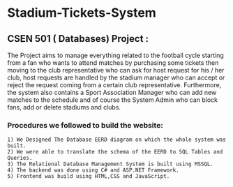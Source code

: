 # Stadium-Tickets-System
## CSEN 501 ( Databases) Project :
 The Project aims to manage everything related to the football cycle starting from a fan who wants to attend matches by purchasing some tickets then moving to the club representative who can ask for host request for his / her club, host requests are handled by the stadium manager who can accept or reject the request coming from a certain club representative. Furthermore, the system also contains a Sport Association Manager who can add new matches to the schedule and of course the System Admin who can block fans, add or delete stadiums and clubs.  
 
### Procedures we followed to build the website:
```
1) We Designed The Database EERD diagram on which the whole system was built.
2) We were able to translate the schema of the EERD to SQL Tables and Queries.
3) The Relational Database Management System is built using MSSQL.
4) The backend was done using C# and ASP.NET Framework.
5) Frontend was build using HTML,CSS and JavaScript.
```
  

